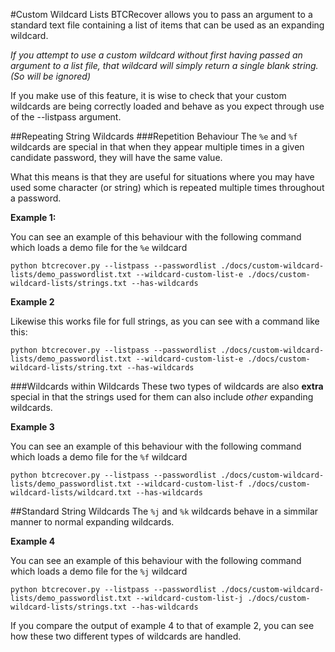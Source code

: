 
#Custom Wildcard Lists
BTCRecover allows you to pass an argument to a standard text file containing a list of items that can be used as an expanding wildcard.

_If you attempt to use a custom wildcard without first having passed an argument to a list file, that wildcard will simply return a single blank string. (So will be ignored)_

If you make use of this feature, it is wise to check that your custom wildcards are being correctly loaded and behave as you expect through use of the --listpass argument.

##Repeating String Wildcards
###Repetition Behaviour
The `%e` and `%f` wildcards are special in that when they appear multiple times in a given candidate password, they will have the same value.

What this means is that they are useful for situations where you may have used some character (or string) which is repeated multiple times throughout a password. 

**Example 1:**

You can see an example of this behaviour with the following command which loads a demo file for the `%e` wildcard

    python btcrecover.py --listpass --passwordlist ./docs/custom-wildcard-lists/demo_passwordlist.txt --wildcard-custom-list-e ./docs/custom-wildcard-lists/strings.txt --has-wildcards
    
**Example 2**

Likewise this works file for full strings, as you can see with a command like this:

    python btcrecover.py --listpass --passwordlist ./docs/custom-wildcard-lists/demo_passwordlist.txt --wildcard-custom-list-e ./docs/custom-wildcard-lists/string.txt --has-wildcards

###Wildcards within Wildcards
These two types of wildcards are also **extra** special in that the strings used for them can also include _other_ expanding wildcards. 

**Example 3**

You can see an example of this behaviour with the following command which loads a demo file for the `%f` wildcard
    
    python btcrecover.py --listpass --passwordlist ./docs/custom-wildcard-lists/demo_passwordlist.txt --wildcard-custom-list-f ./docs/custom-wildcard-lists/wildcard.txt --has-wildcards
    
##Standard String Wildcards
The `%j` and `%k` wildcards behave in a simmilar manner to normal expanding wildcards. 

**Example 4**

You can see an example of this behaviour with the following command which loads a demo file for the `%j` wildcard
    
    python btcrecover.py --listpass --passwordlist ./docs/custom-wildcard-lists/demo_passwordlist.txt --wildcard-custom-list-j ./docs/custom-wildcard-lists/strings.txt --has-wildcards

If you compare the output of example 4 to that of example 2, you can see how these two different types of wildcards are handled.
